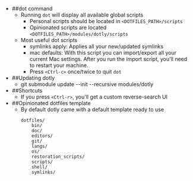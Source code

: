 - ##dot command
    - Running `dot` will display all available global scripts
        - Personal scripts should be located in `<DOTFILES_PATH>/scripts`
        - Opinionated scripts are located `<DOTFILES_PATH>/modules/dotly/scripts`
    - Most useful dot scripts
        - symlinks apply: Applies all your new/updated symlinks
        - mac defaults: With this script you can import/export all your current Mac settings. After you run the import script, you'll need 
                        to restart your machine.
        - Press `<Ctrl-c>` once/twice to quit `dot`
- ##Updating dotly
   - git submodule update --init --recursive modules/dotly
- ##Shortcuts
   - If you press `<Ctrl-r>`, you'll get a custom reverse-search UI
- ##Opinionated dotfiles template
    - By default dotly came with a default template ready to use
      ```
      dotfiles/
          bin/
          doc/
          editors/
          git/
          langs/
          os/
          restoration_scripts/
          scripts/
          shell/
          symlinks/
     ```